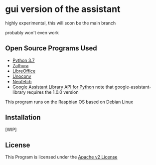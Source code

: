 # gui version of the assistant
highly experimental, this will soon be the main branch

probably won't even work 

## Open Source Programs Used
- [Python 3.7](https://www.python.org/)
- [Zathura](https://github.com/pwmt/zathura)
- [LibreOffice](https://github.com/LibreOffice)
- [Unoconv](https://github.com/unoconv/unoconv)
- [Neofetch](https://github.com/dylanaraps/neofetch)
- [Google Assistant Library API for Python](https://github.com/googlesamples/assistant-sdk-python) 
note that google-assistant-library requires the 1.0.0 version

This program runs on the Raspbian OS based on Debian Linux

## Installation
[WIP]

## License
This Program is licensed under the [Apache v2 License](http://www.apache.org/licenses)
